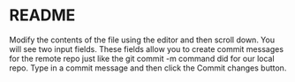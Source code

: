 # README #
Modify the contents of the file using the editor and then scroll down. You will see two input fields. These fields allow you to create commit messages for the remote repo just like the git commit -m command did for our local repo. Type in a commit message and then click the Commit changes button.

